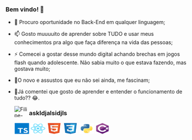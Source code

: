 ### Bem vindo! 👋

- 🚩 Procuro oportunidade no Back-End em qualquer linguagem;
- 📫 Gosto muuuuito de aprender sobre TUDO e usar meus conhecimentos pra algo que faça diferença na vida das pessoas;
- ⚡ Comecei a gostar desse mundo digital achando brechas em jogos flash quando adolescente. Não sabia muito o que estava fazendo, mas gostava muito; 
- 💫O novo e assustos que eu não sei ainda, me fascinam;
- 🔸Já comentei que gosto de aprender e entender o funcionamento de tudo?? 😂.


  <img align="left" border-radius= 25px style="display: inline_block" alt="Filipe-C#" height="30" width="40" src="https://img.shields.io/badge/C%23-239120?style=for-the-badge&logo=c-sharp&logoColor=white">
  <h3 style="display: inline_block"> askldjalsidjls </h3>
  <img align="center" alt="Filipe-Ts" height="30" width="40" src="https://raw.githubusercontent.com/devicons/devicon/master/icons/typescript/typescript-plain.svg">
  <img align="center" alt="Rafa-React" height="30" width="40" src="https://raw.githubusercontent.com/devicons/devicon/master/icons/react/react-original.svg">
  <img align="center" alt="Rafa-HTML" height="30" width="40" src="https://raw.githubusercontent.com/devicons/devicon/master/icons/html5/html5-original.svg">
  <img align="center" alt="Rafa-CSS" height="30" width="40" src="https://raw.githubusercontent.com/devicons/devicon/master/icons/css3/css3-original.svg">
  <img align="center" alt="Rafa-Python" height="30" width="40" src="https://raw.githubusercontent.com/devicons/devicon/master/icons/python/python-original.svg">
  <img align="center" alt="Rafa-Csharp" height="30" width="40" src="https://raw.githubusercontent.com/devicons/devicon/master/icons/csharp/csharp-original.svg">
